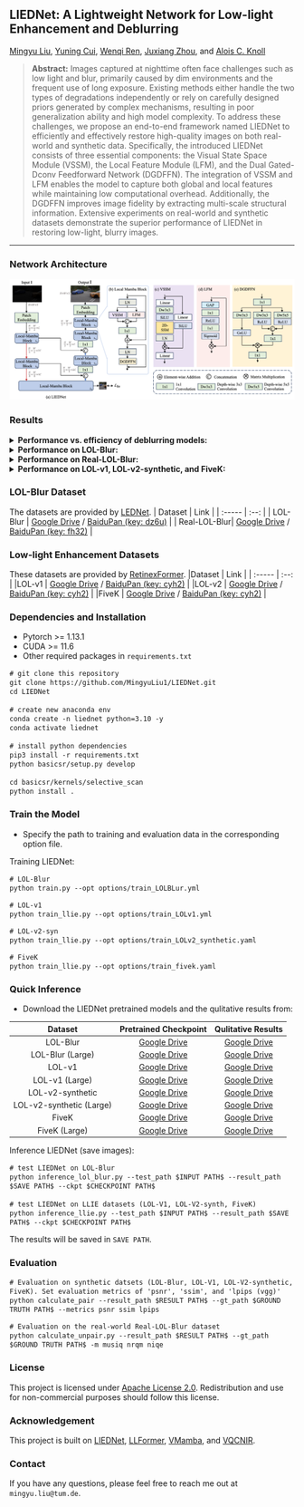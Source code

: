 ## LIEDNet: A Lightweight Network for Low-light Enhancement and Deblurring

[Mingyu Liu](https://scholar.google.com/citations?user=Bcohc-oAAAAJ), [Yuning Cui](https://www.ce.cit.tum.de/air/people/yuning-cui/), [Wenqi Ren](https://scholar.google.com/citations?hl=zh-CN&user=VwfgfR8AAAAJ), [Juxiang Zhou](https://www.aminer.cn/profile/zhou-juxiang/650ee1b4768b11dc72a1c943), and [Alois C. Knoll](https://scholar.google.com/citations?hl=zh-CN&user=-CA8QgwAAAAJ&view_op=list_works)

>**Abstract:** Images captured at nighttime often face challenges such as low light and blur, primarily caused by dim environments and the frequent use of long exposure. Existing methods either handle the two types of degradations independently or rely on carefully designed priors generated by complex mechanisms, resulting in poor generalization ability and high model complexity. To address these challenges, we propose an end-to-end framework named LIEDNet to efficiently and effectively restore high-quality images on both real-world and synthetic data. Specifically, the introduced LIEDNet consists of three essential components: the Visual State Space Module (VSSM), the Local Feature Module (LFM), and the Dual Gated-Dconv Feedforward Network (DGDFFN). The integration of VSSM and LFM enables the model to capture both global and local features while maintaining low computational overhead. Additionally, the DGDFFN improves image fidelity by extracting multi-scale structural information. Extensive experiments on real-world and synthetic datasets demonstrate the superior performance of LIEDNet in restoring low-light, blurry images. 

---
### Network Architecture
<img src="/figures/pipeline.png">

### Results
<details close>
<summary><b>Performance vs. efficiency of deblurring models:</b></summary>

![results1](/figures/performance_complexity_res.png)
</details>

<details close>
<summary><b>Performance on LOL-Blur:</b></summary>

![results_lolblur](/figures/LOL_Blur_res.png)

</details>

<details close>
<summary><b>Performance on Real-LOL-Blur:</b></summary>

![results_reallolblur](/figures/Real_LOL_Blur_res.png)

</details>

<details close>
<summary><b>Performance on LOL-v1, LOL-v2-synthetic, and FiveK:</b></summary>

![results_llie](/figures/LLIE_res.png)

</details>

### LOL-Blur Dataset
The datasets are provided by [LEDNet](https://github.com/sczhou/LEDNet).
| Dataset | Link |
| :----- | :--: |
| LOL-Blur | [Google Drive](https://drive.google.com/drive/folders/11HcsiHNvM7JUlbuHIniREdQ2peDUhtwX?usp=sharing) / [BaiduPan (key: dz6u)](https://pan.baidu.com/s/1CPphxCKQJa_iJAGD6YACuA) |
| Real-LOL-Blur| [Google Drive](https://drive.google.com/drive/folders/1fXUA5SzXj46ISw9aUjSors1u6M9VlKAn?usp=sharing) / [BaiduPan (key: fh32)](https://pan.baidu.com/s/1sP87VGiof_NixZsA8dhalA) |

### Low-light Enhancement Datasets
These datasets are provided by [RetinexFormer](https://github.com/caiyuanhao1998/Retinexformer).
|Dataset | Link |
| :----- | :--: |
|LOL-v1 | [Google Drive](https://drive.google.com/file/d/1L-kqSQyrmMueBh_ziWoPFhfsAh50h20H/view?usp=sharing) / [BaiduPan (key: cyh2)](https://pan.baidu.com/s/1ZAC9TWR-YeuLIkWs3L7z4g?pwd=cyh2) |
|LOL-v2 | [Google Drive](https://drive.google.com/file/d/1Ou9EljYZW8o5dbDCf9R34FS8Pd8kEp2U/view?usp=sharing) / [BaiduPan (key: cyh2)](https://pan.baidu.com/s/1X4HykuVL_1WyB3LWJJhBQg?pwd=cyh2) | 
|FiveK  | [Google Drive](https://drive.google.com/file/d/11HEUmchFXyepI4v3dhjnDnmhW_DgwfRR/view?usp=sharing) / [BaiduPan (key: cyh2)](https://pan.baidu.com/s/1ajax7N9JmttTwY84-8URxA?pwd=cyh2) | 
### Dependencies and Installation

- Pytorch >= 1.13.1
- CUDA >= 11.6
- Other required packages in `requirements.txt`
```
# git clone this repository
git clone https://github.com/MingyuLiu1/LIEDNet.git
cd LIEDNet

# create new anaconda env
conda create -n liednet python=3.10 -y
conda activate liednet

# install python dependencies
pip3 install -r requirements.txt
python basicsr/setup.py develop

cd basicsr/kernels/selective_scan
python install .
```

### Train the Model
- Specify the path to training and evaluation data in the corresponding option file.

Training LIEDNet:
```
# LOL-Blur
python train.py --opt options/train_LOLBLur.yml
```

```
# LOL-v1
python train_llie.py --opt options/train_LOLv1.yml 
```

```
# LOL-v2-syn
python train_llie.py --opt options/train_LOLv2_synthetic.yaml
```

```
# FiveK
python train_llie.py --opt options/train_fivek.yaml
```

### Quick Inference
- Download the LIEDNet pretrained models and the qulitative results from:
  
| Dataset | Pretrained Checkpoint | Qulitative Results |
| :-: | :-: | :-: |
| LOL-Blur | [Google Drive](https://drive.google.com/file/d/159Cyv2jQAu6j6-jXA_N4Y3fEPUZz6587/view?usp=sharing) | [Google Drive](https://drive.google.com/file/d/1lcLUZaaXmI5OZdnf6IzKF8M5tj6_T8Fm/view?usp=sharing) |
| LOL-Blur (Large) | [Google Drive](https://drive.google.com/file/d/1vp0bVeX2lZSGq9Ohc2QbVOd5vNI7Vb3U/view?usp=sharing) | [Google Drive](https://drive.google.com/file/d/1QkkzBVouKys5u4oAoLAArWhKahEficUF/view?usp=sharing) |
| LOL-v1 | [Google Drive](https://drive.google.com/file/d/1CWNmUFWZLFLvj0M1nEjgZ9CeIVJZ44Bb/view?usp=sharing) | [Google Drive](https://drive.google.com/file/d/1EbMgV5fItqFGpyvIQtkRUpaeSX1zFm8I/view?usp=sharing) |
| LOL-v1 (Large) | [Google Drive](https://drive.google.com/file/d/1vMXLzUd4bNpHhSwPaSY6GR2bye9e599-/view?usp=sharing) | [Google Drive](https://drive.google.com/file/d/1tKUWUZJ1JhngTamOFka8Q0nYZCv_q8qh/view?usp=sharing) |
| LOL-v2-synthetic | [Google Drive](https://drive.google.com/file/d/1ZOb6pG4iwF0EswBIBKC7680ltfDPYjbM/view?usp=sharing) | [Google Drive](https://drive.google.com/file/d/1ss4Ti9yuTR_Q-xh2MryQVJ9gjrMyZZSj/view?usp=sharing) |
| LOL-v2-synthetic (Large) | [Google Drive](https://drive.google.com/file/d/1j7RpBnBAVwv8czysCs_y3L0Fi_g0VpRD/view?usp=sharing) | [Google Drive](https://drive.google.com/file/d/1-PsR59ulZLnTU4cxitWzDwOu6w8_rDmX/view?usp=sharing) |
| FiveK | [Google Drive](https://drive.google.com/file/d/15qxh-_iGKgLL8SmYpyGuJH62SeU8LpIJ/view?usp=sharing) | [Google Drive](https://drive.google.com/file/d/17u6z7ZXmiL_QqQqAdcT7YTTkcxcqbAsS/view?usp=sharing) |
| FiveK (Large) | [Google Drive](https://drive.google.com/file/d/1YBg5UlI3x8lVjTgxasK84zlNu0VRgtie/view?usp=sharing) | [Google Drive](https://drive.google.com/file/d/1TrG_oXjdBvwPveM-g48D66wXWAFbysi2/view?usp=sharing) |

Inference LIEDNet (save images):
```
# test LIEDNet on LOL-Blur
python inference_lol_blur.py --test_path $INPUT PATH$ --result_path $SAVE PATH$ --ckpt $CHECKPOINT PATH$

# test LIEDNet on LLIE datasets (LOL-V1, LOL-V2-synth, FiveK)
python inference_llie.py --test_path $INPUT PATH$ --result_path $SAVE PATH$ --ckpt $CHECKPOINT PATH$
```
The results will be saved in `SAVE PATH`.

### Evaluation

```
# Evaluation on synthetic datsets (LOL-Blur, LOL-V1, LOL-V2-synthetic, FiveK). Set evaluation metrics of 'psnr', 'ssim', and 'lpips (vgg)'
python calculate_pair --result_path $RESULT PATH$ --gt_path $GROUND TRUTH PATH$ --metrics psnr ssim lpips
```

```
# Evaluation on the real-world Real-LOL-Blur dataset
python calculate_unpair.py --result_path $RESULT PATH$ --gt_path $GROUND TRUTH PATH$ -m musiq nrqm niqe
```


### License

This project is licensed under <a rel="license" href="https://github.com/MingyuLiu1/LIEDNet/blob/main/LICENSE">Apache License 2.0</a>. Redistribution and use for non-commercial purposes should follow this license.

### Acknowledgement

This project is built on [LIEDNet](https://github.com/sczhou/LEDNet), [LLFormer](https://github.com/TaoWangzj/LLFormer), [VMamba](https://github.com/MzeroMiko/VMamba), and [VQCNIR](https://github.com/AlexZou14/VQCNIR). 

### Contact
If you have any questions, please feel free to reach me out at `mingyu.liu@tum.de`.
